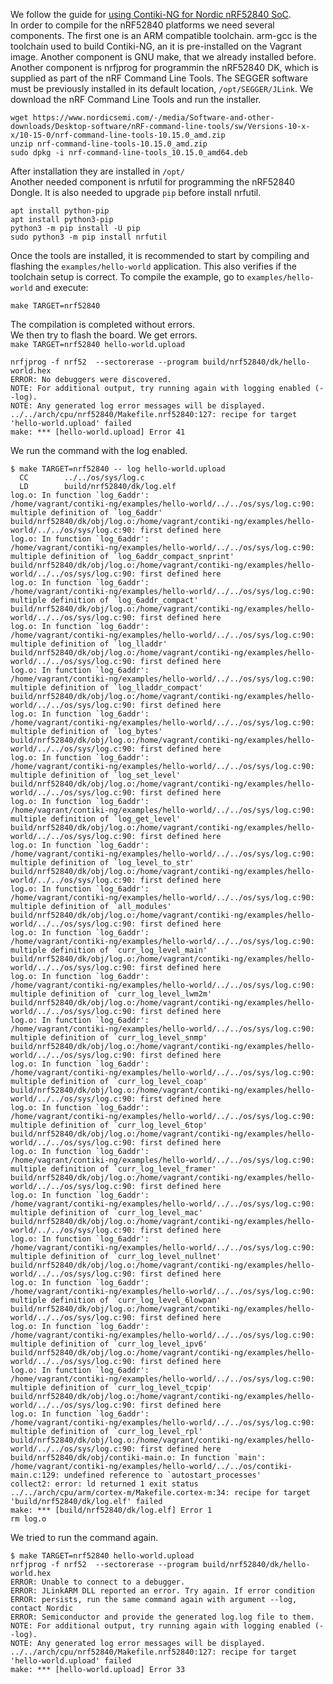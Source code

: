 We follow the guide for [using Contiki-NG for Nordic nRF52840 SoC](https://github.com/contiki-ng/contiki-ng/wiki/Platform-nrf52840#virtual-com-and-real-time-transfer).\
In order to compile for the nRF52840 platforms we need several components. The first one is an ARM compatible toolchain. arm-gcc is the toolchain used to build Contiki-NG, an it is pre-installed on the Vagrant image. Another component is GNU make, that we already installed before.\
Another component is nrfjprog for programmin the nRF52840 DK, which is supplied as part of the nRF Command Line Tools. The SEGGER software must be previously installed in its default location, `/opt/SEGGER/JLink`. We download the nRF Command Line Tools and run the installer. 
```
wget https://www.nordicsemi.com/-/media/Software-and-other-downloads/Desktop-software/nRF-command-line-tools/sw/Versions-10-x-x/10-15-0/nrf-command-line-tools-10.15.0_amd.zip
unzip nrf-command-line-tools-10.15.0_amd.zip
sudo dpkg -i nrf-command-line-tools_10.15.0_amd64.deb
```
After installation they are installed in `/opt/`\
Another needed component is nrfutil for programming the nRF52840 Dongle. It is also needed to upgrade `pip` before install nrfutil.
```
apt install python-pip	
apt install python3-pip	
python3 -m pip install -U pip
sudo python3 -m pip install nrfutil
```
Once the tools are installed, it is recommended to start by compiling and flashing the `examples/hello-world` application. This also verifies if the toolchain setup is correct. To compile the example, go to `examples/hello-world` and execute:
```
make TARGET=nrf52840
```
The compilation is completed without errors.\
We then try to flash the board. We get errors.\
`make TARGET=nrf52840 hello-world.upload`
```
nrfjprog -f nrf52  --sectorerase --program build/nrf52840/dk/hello-world.hex
ERROR: No debuggers were discovered.
NOTE: For additional output, try running again with logging enabled (--log).
NOTE: Any generated log error messages will be displayed.
../../arch/cpu/nrf52840/Makefile.nrf52840:127: recipe for target 'hello-world.upload' failed
make: *** [hello-world.upload] Error 41
```
We run the command with the log enabled.
```
$ make TARGET=nrf52840 -- log hello-world.upload
  CC        ../../os/sys/log.c
  LD        build/nrf52840/dk/log.elf
log.o: In function `log_6addr':
/home/vagrant/contiki-ng/examples/hello-world/../../os/sys/log.c:90: multiple definition of `log_6addr'
build/nrf52840/dk/obj/log.o:/home/vagrant/contiki-ng/examples/hello-world/../../os/sys/log.c:90: first defined here
log.o: In function `log_6addr':
/home/vagrant/contiki-ng/examples/hello-world/../../os/sys/log.c:90: multiple definition of `log_6addr_compact_snprint'
build/nrf52840/dk/obj/log.o:/home/vagrant/contiki-ng/examples/hello-world/../../os/sys/log.c:90: first defined here
log.o: In function `log_6addr':
/home/vagrant/contiki-ng/examples/hello-world/../../os/sys/log.c:90: multiple definition of `log_6addr_compact'
build/nrf52840/dk/obj/log.o:/home/vagrant/contiki-ng/examples/hello-world/../../os/sys/log.c:90: first defined here
log.o: In function `log_6addr':
/home/vagrant/contiki-ng/examples/hello-world/../../os/sys/log.c:90: multiple definition of `log_lladdr'
build/nrf52840/dk/obj/log.o:/home/vagrant/contiki-ng/examples/hello-world/../../os/sys/log.c:90: first defined here
log.o: In function `log_6addr':
/home/vagrant/contiki-ng/examples/hello-world/../../os/sys/log.c:90: multiple definition of `log_lladdr_compact'
build/nrf52840/dk/obj/log.o:/home/vagrant/contiki-ng/examples/hello-world/../../os/sys/log.c:90: first defined here
log.o: In function `log_6addr':
/home/vagrant/contiki-ng/examples/hello-world/../../os/sys/log.c:90: multiple definition of `log_bytes'
build/nrf52840/dk/obj/log.o:/home/vagrant/contiki-ng/examples/hello-world/../../os/sys/log.c:90: first defined here
log.o: In function `log_6addr':
/home/vagrant/contiki-ng/examples/hello-world/../../os/sys/log.c:90: multiple definition of `log_set_level'
build/nrf52840/dk/obj/log.o:/home/vagrant/contiki-ng/examples/hello-world/../../os/sys/log.c:90: first defined here
log.o: In function `log_6addr':
/home/vagrant/contiki-ng/examples/hello-world/../../os/sys/log.c:90: multiple definition of `log_get_level'
build/nrf52840/dk/obj/log.o:/home/vagrant/contiki-ng/examples/hello-world/../../os/sys/log.c:90: first defined here
log.o: In function `log_6addr':
/home/vagrant/contiki-ng/examples/hello-world/../../os/sys/log.c:90: multiple definition of `log_level_to_str'
build/nrf52840/dk/obj/log.o:/home/vagrant/contiki-ng/examples/hello-world/../../os/sys/log.c:90: first defined here
log.o: In function `log_6addr':
/home/vagrant/contiki-ng/examples/hello-world/../../os/sys/log.c:90: multiple definition of `all_modules'
build/nrf52840/dk/obj/log.o:/home/vagrant/contiki-ng/examples/hello-world/../../os/sys/log.c:90: first defined here
log.o: In function `log_6addr':
/home/vagrant/contiki-ng/examples/hello-world/../../os/sys/log.c:90: multiple definition of `curr_log_level_main'
build/nrf52840/dk/obj/log.o:/home/vagrant/contiki-ng/examples/hello-world/../../os/sys/log.c:90: first defined here
log.o: In function `log_6addr':
/home/vagrant/contiki-ng/examples/hello-world/../../os/sys/log.c:90: multiple definition of `curr_log_level_lwm2m'
build/nrf52840/dk/obj/log.o:/home/vagrant/contiki-ng/examples/hello-world/../../os/sys/log.c:90: first defined here
log.o: In function `log_6addr':
/home/vagrant/contiki-ng/examples/hello-world/../../os/sys/log.c:90: multiple definition of `curr_log_level_snmp'
build/nrf52840/dk/obj/log.o:/home/vagrant/contiki-ng/examples/hello-world/../../os/sys/log.c:90: first defined here
log.o: In function `log_6addr':
/home/vagrant/contiki-ng/examples/hello-world/../../os/sys/log.c:90: multiple definition of `curr_log_level_coap'
build/nrf52840/dk/obj/log.o:/home/vagrant/contiki-ng/examples/hello-world/../../os/sys/log.c:90: first defined here
log.o: In function `log_6addr':
/home/vagrant/contiki-ng/examples/hello-world/../../os/sys/log.c:90: multiple definition of `curr_log_level_6top'
build/nrf52840/dk/obj/log.o:/home/vagrant/contiki-ng/examples/hello-world/../../os/sys/log.c:90: first defined here
log.o: In function `log_6addr':
/home/vagrant/contiki-ng/examples/hello-world/../../os/sys/log.c:90: multiple definition of `curr_log_level_framer'
build/nrf52840/dk/obj/log.o:/home/vagrant/contiki-ng/examples/hello-world/../../os/sys/log.c:90: first defined here
log.o: In function `log_6addr':
/home/vagrant/contiki-ng/examples/hello-world/../../os/sys/log.c:90: multiple definition of `curr_log_level_mac'
build/nrf52840/dk/obj/log.o:/home/vagrant/contiki-ng/examples/hello-world/../../os/sys/log.c:90: first defined here
log.o: In function `log_6addr':
/home/vagrant/contiki-ng/examples/hello-world/../../os/sys/log.c:90: multiple definition of `curr_log_level_nullnet'
build/nrf52840/dk/obj/log.o:/home/vagrant/contiki-ng/examples/hello-world/../../os/sys/log.c:90: first defined here
log.o: In function `log_6addr':
/home/vagrant/contiki-ng/examples/hello-world/../../os/sys/log.c:90: multiple definition of `curr_log_level_6lowpan'
build/nrf52840/dk/obj/log.o:/home/vagrant/contiki-ng/examples/hello-world/../../os/sys/log.c:90: first defined here
log.o: In function `log_6addr':
/home/vagrant/contiki-ng/examples/hello-world/../../os/sys/log.c:90: multiple definition of `curr_log_level_ipv6'
build/nrf52840/dk/obj/log.o:/home/vagrant/contiki-ng/examples/hello-world/../../os/sys/log.c:90: first defined here
log.o: In function `log_6addr':
/home/vagrant/contiki-ng/examples/hello-world/../../os/sys/log.c:90: multiple definition of `curr_log_level_tcpip'
build/nrf52840/dk/obj/log.o:/home/vagrant/contiki-ng/examples/hello-world/../../os/sys/log.c:90: first defined here
log.o: In function `log_6addr':
/home/vagrant/contiki-ng/examples/hello-world/../../os/sys/log.c:90: multiple definition of `curr_log_level_rpl'
build/nrf52840/dk/obj/log.o:/home/vagrant/contiki-ng/examples/hello-world/../../os/sys/log.c:90: first defined here
build/nrf52840/dk/obj/contiki-main.o: In function `main':
/home/vagrant/contiki-ng/examples/hello-world/../../os/contiki-main.c:129: undefined reference to `autostart_processes'
collect2: error: ld returned 1 exit status
../../arch/cpu/arm/cortex-m/Makefile.cortex-m:34: recipe for target 'build/nrf52840/dk/log.elf' failed
make: *** [build/nrf52840/dk/log.elf] Error 1
rm log.o
```
We tried to run the command again.
```
$ make TARGET=nrf52840 hello-world.upload
nrfjprog -f nrf52  --sectorerase --program build/nrf52840/dk/hello-world.hex
ERROR: Unable to connect to a debugger.
ERROR: JLinkARM DLL reported an error. Try again. If error condition
ERROR: persists, run the same command again with argument --log, contact Nordic
ERROR: Semiconductor and provide the generated log.log file to them.
NOTE: For additional output, try running again with logging enabled (--log).
NOTE: Any generated log error messages will be displayed.
../../arch/cpu/nrf52840/Makefile.nrf52840:127: recipe for target 'hello-world.upload' failed
make: *** [hello-world.upload] Error 33
```

